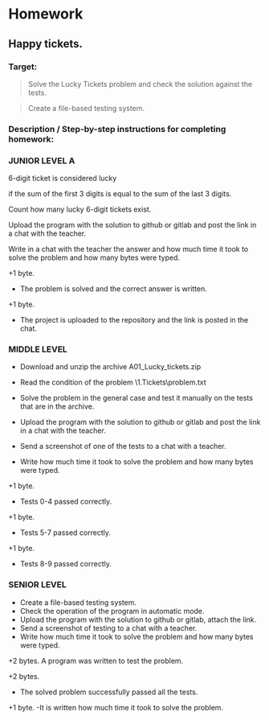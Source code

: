 # Homework
## Happy tickets.

### Target:
> Solve the Lucky Tickets problem and check the solution against the tests.

> Create a file-based testing system.


### Description / Step-by-step instructions for completing homework:

### JUNIOR LEVEL A
6-digit ticket is considered lucky

if the sum of the first 3 digits is equal to the sum of the last 3 digits.

Count how many lucky 6-digit tickets exist.

Upload the program with the solution to github or gitlab and post the link in a chat with the teacher.

Write in a chat with the teacher the answer and how much time it took to solve the problem and how many bytes were typed.

+1 byte. 
- The problem is solved and the correct answer is written.

+1 byte. 
- The project is uploaded to the repository and the link is posted in the chat.

### MIDDLE LEVEL
- Download and unzip the archive A01_Lucky_tickets.zip
- Read the condition of the problem \1.Tickets\problem.txt
- Solve the problem in the general case and test it manually on the tests that are in the archive.
- Upload the program with the solution to github or gitlab and post the link in a chat with the teacher.
- Send a screenshot of one of the tests to a chat with a teacher.

- Write how much time it took to solve the problem and how many bytes were typed.

+1 byte. 
- Tests 0-4 passed correctly.

+1 byte. 
- Tests 5-7 passed correctly.

+1 byte. 
- Tests 8-9 passed correctly.

### SENIOR LEVEL
- Create a file-based testing system.
- Check the operation of the program in automatic mode.
- Upload the program with the solution to github or gitlab, attach the link.
- Send a screenshot of testing to a chat with a teacher.
- Write how much time it took to solve the problem and how many bytes were typed.

+2 bytes. 
A program was written to test the problem.

+2 bytes. 
- The solved problem successfully passed all the tests.

+1 byte. 
-It is written how much time it took to solve the problem.
